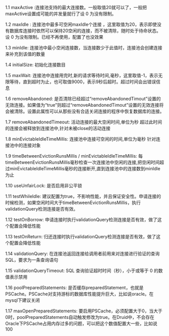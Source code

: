 1.1 maxActive :连接池支持的最大连接数。一般取值20就可以了，一般把maxActive设置成可能的并发量就行了设 0 为没有限制。

1.2 maxIdle : 连接池中最多可空闲maxIdle个连接 ，这里取值为20，表示即使没有数据库连接时依然可以保持20空闲的连接，而不被清除，随时处于待命状态。设 0 为没有限制。已经不再使用，配置了也没效果

1.3 minIdle: 连接池中最小空闲连接数，当连接数少于此值时，连接池会创建连接来补充到该值的数量

1.4 initialSize: 初始化连接数目

1.5 maxWait: 连接池中连接用完时,新的请求等待时间,毫秒，这里取值-1，表示无限等待，直到超时为止，也可取值9000，表示9秒后超时。超过时间会出错误信息

1.6 removeAbandoned: 是否清除已经超过“removeAbandonedTimout”设置的无效连接。如果值为“true”则超过“removeAbandonedTimout”设置的无效连接将会被清除。设置此属性可以从那些没有合适关闭连接的程序中恢复数据库的连接。

1.7 removeAbandonedTimeout: 活动连接的最大空闲时间,单位为秒 超过此时间的连接会被释放到连接池中,针对未被close的活动连接

1.8 minEvictableIdleTimeMillis: 连接池中连接可空闲的时间,单位为毫秒 针对连接池中的连接对象

1.9 timeBetweenEvictionRunsMillis / minEvictableIdleTimeMillis: 每timeBetweenEvictionRunsMillis毫秒检查一次连接池中空闲的连接,把空闲时间超过minEvictableIdleTimeMillis毫秒的连接断开,直到连接池中的连接数到minIdle为止

1.10 useUnfairLock: 是否启用非公平锁

1.11 testWhileIdle: 建议配置为true，不影响性能，并且保证安全性。申请连接的时候检测，如果空闲时间大于timeBetweenEvictionRunsMillis，执行validationQuery检测连接是否有效。

1.12 testOnBorrow: 申请连接时执行validationQuery检测连接是否有效，做了这个配置会降低性能

1.13 testOnReturn: 归还连接时执行validationQuery检测连接是否有效，做了这个配置会降低性能

1.14 validationQuery: 在连接池返回连接给调用者前用来对连接进行验证的查询 SQL，要求为一条查询语句

1.15 validationQueryTimeout: SQL 查询验证超时时间（秒），小于或等于 0 的数值表示禁用

1.16 poolPreparedStatements: 是否缓存preparedStatement，也就是PSCache。PSCache对支持游标的数据库性能提升巨大，比如说oracle。在mysql下建议关闭

1.17 maxOpenPreparedStatements: 要启用PSCache，必须配置大于0，当大于0时，poolPreparedStatements自动触发修改为true。在Druid中，不会存在Oracle下PSCache占用内存过多的问题，可以把这个数值配置大一些，比如说100